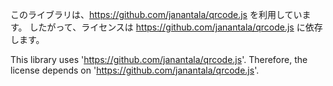 
このライブラリは、https://github.com/janantala/qrcode.js を利用しています。
したがって、ライセンスは https://github.com/janantala/qrcode.js に依存します。

This library uses 'https://github.com/janantala/qrcode.js'.
Therefore, the license depends on 'https://github.com/janantala/qrcode.js'.